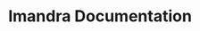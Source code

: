 ---
vertical: Technology
title: "Imandra Documentation"
doclink: imandra-docs
docAbs: false
Excerpt: Imandra is both a programming language and a reasoning engine with which you can analyse and verify properties of your programs.
img: icon_idocs.svg
---